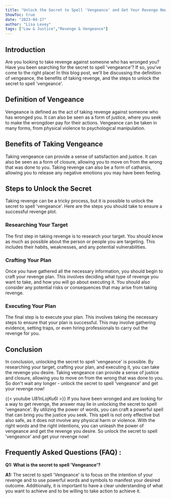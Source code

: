 ```yaml
---
title: "Unlock the Secret to Spell 'Vengeance' and Get Your Revenge Now!"
ShowToc: true 
date: "2023-04-17"
author: "Lisa Levey" 
tags: ["Law & Justice","Revenge & Vengeance"]
---
```

## Introduction 

Are you looking to take revenge against someone who has wronged you? Have you been searching for the secret to spell 'vengeance'? If so, you've come to the right place! In this blog post, we'll be discussing the definition of vengeance, the benefits of taking revenge, and the steps to unlock the secret to spell 'vengeance'. 

## Definition of Vengeance 

Vengeance is defined as the act of taking revenge against someone who has wronged you. It can also be seen as a form of justice, where you seek to make the wrongdoer pay for their actions. Vengeance can be taken in many forms, from physical violence to psychological manipulation. 

## Benefits of Taking Vengeance 

Taking vengeance can provide a sense of satisfaction and justice. It can also be seen as a form of closure, allowing you to move on from the wrong that was done to you. Taking revenge can also be a form of catharsis, allowing you to release any negative emotions you may have been feeling. 

## Steps to Unlock the Secret 

Taking revenge can be a tricky process, but it is possible to unlock the secret to spell 'vengeance'. Here are the steps you should take to ensure a successful revenge plot. 

### Researching Your Target 

The first step in taking revenge is to research your target. You should know as much as possible about the person or people you are targeting. This includes their habits, weaknesses, and any potential vulnerabilities. 

### Crafting Your Plan 

Once you have gathered all the necessary information, you should begin to craft your revenge plan. This involves deciding what type of revenge you want to take, and how you will go about executing it. You should also consider any potential risks or consequences that may arise from taking revenge. 

### Executing Your Plan 

The final step is to execute your plan. This involves taking the necessary steps to ensure that your plan is successful. This may involve gathering evidence, setting traps, or even hiring professionals to carry out the revenge for you. 

## Conclusion 

In conclusion, unlocking the secret to spell 'vengeance' is possible. By researching your target, crafting your plan, and executing it, you can take the revenge you desire. Taking vengeance can provide a sense of justice and closure, allowing you to move on from the wrong that was done to you. So don't wait any longer - unlock the secret to spell 'vengeance' and get your revenge now!

{{< youtube U81nLojKu6I >}} 
If you have been wronged and are looking for a way to get revenge, the answer may lie in unlocking the secret to spell 'vengeance'. By utilizing the power of words, you can craft a powerful spell that can bring you the justice you seek. This spell is not only effective but also safe, as it does not involve any physical harm or violence. With the right words and the right intentions, you can unleash the power of vengeance and get the revenge you desire. So unlock the secret to spell 'vengeance' and get your revenge now!

## Frequently Asked Questions (FAQ) :
**Q1: What is the secret to spell 'Vengeance'?**

**A1:** The secret to spell 'Vengeance' is to focus on the intention of your revenge and to use powerful words and symbols to manifest your desired outcome. Additionally, it is important to have a clear understanding of what you want to achieve and to be willing to take action to achieve it.





